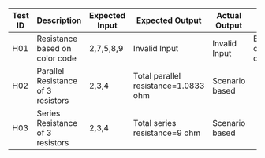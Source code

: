 |Test ID|Description|Expected Input|Expected Output|Actual Output|Type of Test|
|-------|--------------------|------------------------|-------------------|----------------|--------------|
|H01|Resistance based on color code|2,7,5,8,9|Invalid Input|Invalid Input|Boundary check conditions|
|H02|Parallel Resistance of 3 resistors|2,3,4|Total parallel resistance=1.0833 ohm|Scenario based|
|H03|Series Resistance of 3 resistors|2,3,4|Total series resistance=9 ohm|Scenario based|

